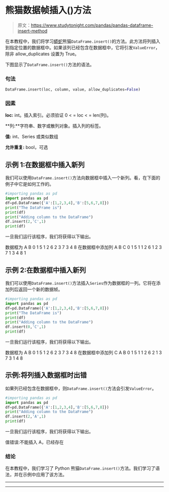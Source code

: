# 熊猫数据帧插入()方法

> 原文：<https://www.studytonight.com/pandas/pandas-dataframe-insert-method>

在本教程中，我们将学习[蟒蛇](https://www.studytonight.com/python/getting-started-with-python)熊猫`DataFrame.insert()`的方法。此方法将列插入到指定位置的数据框中。如果该列已经包含在数据框中，它将引发`ValueError`，除非 allow_duplicates 设置为 True。

下图显示了`DataFrame.insert()`方法的语法。

### 句法

```py
DataFrame.insert(loc, column, value, allow_duplicates=False)
```

### 因素

**loc:** int。插入索引。必须验证 0 < = loc < = len(列)。

**列:**字符串、数字或散列对象。插入列的标签。

**值:** int、Series 或类似数组

**允许重复:** bool，可选

## 示例 1:在数据框中插入新列

我们可以使用`DataFrame.insert()`方法向数据框中插入一个新列。看，在下面的例子中它是如何工作的。

```py
#importing pandas as pd
import pandas as pd
df=pd.DataFrame({'A':[1,2,3,4],'B':[5,6,7,8]})
print("The DataFrame is")
print(df)
print("Adding column to the DataFrame")
df.insert(2,'C',1)
print(df)
```

一旦我们运行该程序，我们将获得以下输出。

数据框为
A B
0 1 5
1 2 6
2 3 7
3 4 8
在数据框中添加列
A B C
0 1 5 1
1 2 6 1
2 3 7 1
3 4 8 1

## 示例 2:在数据框中插入新列

我们可以使用`DataFrame.insert()`方法插入`Series`作为数据框的一列。它将在添加列后返回一个新的数据帧。

```py
#importing pandas as pd
import pandas as pd
df=pd.DataFrame({'A':[1,2,3,4],'B':[5,6,7,8]})
print("The DataFrame is")
print(df)
print("Adding column to the DataFrame")
df.insert(0,'C',1)
print(df)
```

一旦我们运行该程序，我们将获得以下输出。

数据框为
A B
0 1 5
1 2 6
2 3 7
3 4 8
在数据框中添加列
C A B
0 1 5
1 1 2 6
2 1 3 7
3 1 4 8

## 示例:将列插入数据框时出错

如果列已经包含在数据框中，则`DataFrame.insert()`方法会引发`ValueError`。

```py
#importing pandas as pd
import pandas as pd
df=pd.DataFrame({'A':[1,2,3,4],'B':[5,6,7,8]})
print("Adding column to the DataFrame")
df.insert(2,'A',1)
print(df)
```

一旦我们运行该程序，我们将获得以下输出。

值错误:不能插入 A，已经存在

### 结论

在本教程中，我们学习了 Python 熊猫`DataFrame.insert()`方法。我们学习了语法，并在示例中应用了该方法。

* * *

* * *